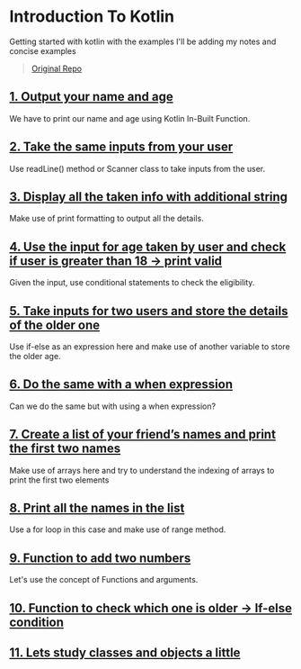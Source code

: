 # Introduction To Kotlin

Getting started with kotlin with the examples 
I'll be adding my notes and concise examples 

> [Original Repo](https://github.com/KhushiSharma22/Introduction-To-Kotlin)
## [1.  Output your name and age](https://github.com/amanTHEBreaker/IntroductionToKotlin/blob/master/src/main/kotlin/Program1.kt)
We have to print our name and age using Kotlin In-Built Function.

## [2.	Take the same inputs from your user](https://github.com/amanTHEBreaker/IntroductionToKotlin/blob/master/src/main/kotlin/Program2.kt)
Use readLine() method or Scanner class to take inputs from the user.

## [3.	Display all the taken info with additional string](https://github.com/amanTHEBreaker/IntroductionToKotlin/blob/master/src/main/kotlin/Program3.kt)
Make use of print formatting to output all the details.

## [4.	Use the input for age taken by user and check if user is greater than 18 -> print valid](https://github.com/amanTHEBreaker/IntroductionToKotlin/blob/master/src/main/kotlin/Program4.kt)
Given the input, use conditional statements to check the eligibility.

## [5.	Take inputs for two users and store the details of the older one](https://github.com/amanTHEBreaker/IntroductionToKotlin/blob/master/src/main/kotlin/Program5.kt)
Use if-else as an expression here and make use of another variable to store the older age.

## [6.	Do the same with a when expression](https://github.com/amanTHEBreaker/IntroductionToKotlin/blob/master/src/main/kotlin/Program6.kt)
Can we do the same but with using a when expression?

## [7.	Create a list of your friend’s names and print the first two names](https://github.com/amanTHEBreaker/IntroductionToKotlin/blob/master/src/main/kotlin/Program7.kt)
Make use of arrays here and try to understand the indexing of arrays to print the first two elements

## [8.	Print all the names in the list](https://github.com/amanTHEBreaker/IntroductionToKotlin/blob/master/src/main/kotlin/Program8.kt)
Use a for loop in this case and make use of range method.

## [9.	Function to add two numbers](https://github.com/amanTHEBreaker/IntroductionToKotlin/blob/master/src/main/kotlin/Program9.kt)
Let's use the concept of Functions and arguments.

## [10.	Function to check which one is older -> If-else condition](https://github.com/amanTHEBreaker/IntroductionToKotlin/blob/master/src/main/kotlin/Program10.kt)

## [11. Lets study classes and objects a little](https://github.com/amanTHEBreaker/IntroductionToKotlin/blob/master/src/main/kotlin/Program11.kt)


